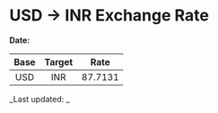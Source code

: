 # USD → INR Exchange Rate

**Date:** 

| Base | Target | Rate  |
|:----:|:------:|:-----:|
| USD  | INR    | 87.7131 |

_Last updated: _